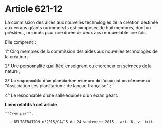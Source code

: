 # Article 621-12

La commission des aides aux nouvelles technologies de la création destinée aux écrans géants ou immersifs est composée de
huit membres, dont un président, nommés pour une durée de deux ans renouvelable une fois.

Elle comprend :

1° Cinq membres de la commission des aides aux nouvelles technologies de la création ;

2° Une personnalité qualifiée, enseignant ou chercheur en sciences de la nature ;

3° Le responsable d'un planétarium membre de l'association dénommée "Association des planétariums de langue française" ;

4° Le responsable d'une salle équipée d'un écran géant.

**Liens relatifs à cet article**

	**Créé par**:

	  - DÉLIBÉRATION n°2015/CA/15 du 24 septembre 2015 - art. 6, v. init.
